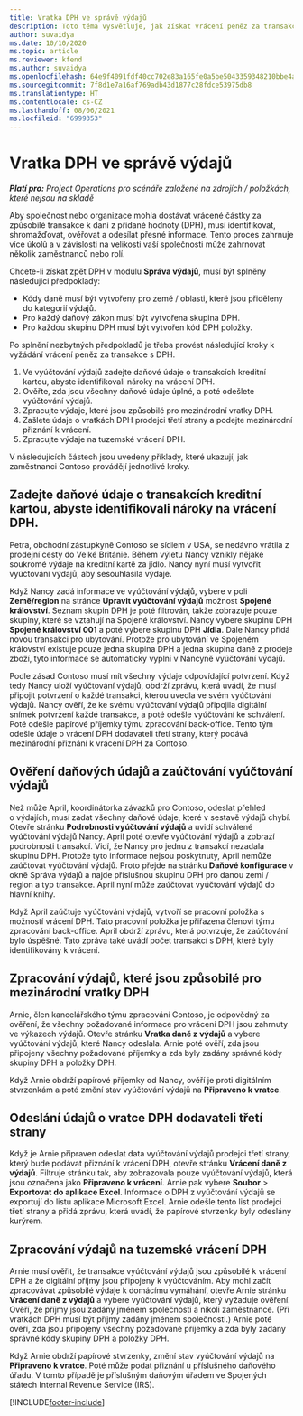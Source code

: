 ```yaml
---
title: Vratka DPH ve správě výdajů
description: Toto téma vysvětluje, jak získat vrácení peněz za transakce způsobilé k dani z přidané hodnoty (DPH).
author: suvaidya
ms.date: 10/10/2020
ms.topic: article
ms.reviewer: kfend
ms.author: suvaidya
ms.openlocfilehash: 64e9f4091fdf40cc702e83a165fe0a5be5043359348210bbe4afcd8a18055133
ms.sourcegitcommit: 7f8d1e7a16af769adb43d1877c28fdce53975db8
ms.translationtype: HT
ms.contentlocale: cs-CZ
ms.lasthandoff: 08/06/2021
ms.locfileid: "6999353"
---
```

# <a name="vat-recovery-in-expense-management"></a>Vratka DPH ve správě výdajů

_**Platí pro:** Project Operations pro scénáře založené na zdrojích / položkách, které nejsou na skladě_

Aby společnost nebo organizace mohla dostávat vrácené částky za způsobilé transakce k dani z přidané hodnoty (DPH), musí identifikovat, shromažďovat, ověřovat a odesílat přesné informace. Tento proces zahrnuje více úkolů a v závislosti na velikosti vaší společnosti může zahrnovat několik zaměstnanců nebo rolí.

Chcete-li získat zpět DPH v modulu **Správa výdajů**, musí být splněny následující předpoklady:

- Kódy daně musí být vytvořeny pro země / oblasti, které jsou přiděleny do kategorií výdajů.
- Pro každý daňový zákon musí být vytvořena skupina DPH.
- Pro každou skupinu DPH musí být vytvořen kód DPH položky.

Po splnění nezbytných předpokladů je třeba provést následující kroky k vyžádání vrácení peněz za transakce s DPH.

1. Ve vyúčtování výdajů zadejte daňové údaje o transakcích kreditní kartou, abyste identifikovali nároky na vrácení DPH.
2. Ověřte, zda jsou všechny daňové údaje úplné, a poté odešlete vyúčtování výdajů.
3. Zpracujte výdaje, které jsou způsobilé pro mezinárodní vratky DPH.
4. Zašlete údaje o vratkách DPH prodejci třetí strany a podejte mezinárodní přiznání k vrácení.
5. Zpracujte výdaje na tuzemské vrácení DPH.

V následujících částech jsou uvedeny příklady, které ukazují, jak zaměstnanci Contoso provádějí jednotlivé kroky.

## <a name="enter-tax-information-about-credit-card-transactions-to-identify-eligible-vat-refunds"></a>Zadejte daňové údaje o transakcích kreditní kartou, abyste identifikovali nároky na vrácení DPH.

Petra, obchodní zástupkyně Contoso se sídlem v USA, se nedávno vrátila z prodejní cesty do Velké Británie. Během výletu Nancy vznikly nějaké soukromé výdaje na kreditní kartě za jídlo. Nancy nyní musí vytvořit vyúčtování výdajů, aby sesouhlasila výdaje.

Když Nancy zadá informace ve vyúčtování výdajů, vybere v poli **Země/region** na stránce **Upravit vyúčtování výdajů** možnost **Spojené království**. Seznam skupin DPH je poté filtrován, takže zobrazuje pouze skupiny, které se vztahují na Spojené království. Nancy vybere skupinu DPH **Spojené království 001** a poté vybere skupinu DPH **Jídla**. Dále Nancy přidá novou transakci pro ubytování. Protože pro ubytování ve Spojeném království existuje pouze jedna skupina DPH a jedna skupina daně z prodeje zboží, tyto informace se automaticky vyplní v Nancyně vyúčtování výdajů.

Podle zásad Contoso musí mít všechny výdaje odpovídající potvrzení. Když tedy Nancy uloží vyúčtování výdajů, obdrží zprávu, která uvádí, že musí připojit potvrzení o každé transakci, kterou uvedla ve svém vyúčtování výdajů. Nancy ověří, že ke svému vyúčtování výdajů připojila digitální snímek potvrzení každé transakce, a poté odešle vyúčtování ke schválení. Poté odešle papírové příjemky týmu zpracování back-office. Tento tým odešle údaje o vrácení DPH dodavateli třetí strany, který podává mezinárodní přiznání k vrácení DPH za Contoso.

## <a name="verify-tax-information-and-post-an-expense-report"></a>Ověření daňových údajů a zaúčtování vyúčtování výdajů

Než může April, koordinátorka závazků pro Contoso, odeslat přehled o výdajích, musí zadat všechny daňové údaje, které v sestavě výdajů chybí. Otevře stránku **Podrobnosti vyúčtování výdajů** a uvidí schválené vyúčtování výdajů Nancy. April poté otevře vyúčtování výdajů a zobrazí podrobnosti transakcí. Vidí, že Nancy pro jednu z transakcí nezadala skupinu DPH. Protože tyto informace nejsou poskytnuty, April nemůže zaúčtovat vyúčtování výdajů. Proto přejde na stránku **Daňové konfigurace** v okně Správa výdajů a najde příslušnou skupinu DPH pro danou zemi / region a typ transakce. April nyní může zaúčtovat vyúčtování výdajů do hlavní knihy.

Když April zaúčtuje vyúčtování výdajů, vytvoří se pracovní položka s možností vrácení DPH. Tato pracovní položka je přiřazena členovi týmu zpracování back-office. April obdrží zprávu, která potvrzuje, že zaúčtování bylo úspěšné. Tato zpráva také uvádí počet transakcí s DPH, které byly identifikovány k vrácení.

## <a name="process-expenses-that-are-eligible-for-international-vat-recovery"></a>Zpracování výdajů, které jsou způsobilé pro mezinárodní vratky DPH

Arnie, člen kancelářského týmu zpracování Contoso, je odpovědný za ověření, že všechny požadované informace pro vrácení DPH jsou zahrnuty ve výkazech výdajů. Otevře stránku **Vratka daně z výdajů** a vybere vyúčtování výdajů, které Nancy odeslala. Arnie poté ověří, zda jsou připojeny všechny požadované příjemky a zda byly zadány správné kódy skupiny DPH a položky DPH.

Když Arnie obdrží papírové příjemky od Nancy, ověří je proti digitálním stvrzenkám a poté změní stav vyúčtování výdajů na **Připraveno k vratce**.

## <a name="send-vat-recovery-data-to-the-third-party-vendor"></a>Odeslání údajů o vratce DPH dodavateli třetí strany

Když je Arnie připraven odeslat data vyúčtování výdajů prodejci třetí strany, který bude podávat přiznání k vrácení DPH, otevře stránku **Vrácení daně z výdajů**. Filtruje stránku tak, aby zobrazovala pouze vyúčtování výdajů, která jsou označena jako **Připraveno k vrácení**. Arnie pak vybere **Soubor** &gt; **Exportovat do aplikace Excel**. Informace o DPH z vyúčtování výdajů se exportují do listu aplikace Microsoft Excel. Arnie odešle tento list prodejci třetí strany a přidá zprávu, která uvádí, že papírové stvrzenky byly odeslány kurýrem.

## <a name="process-expenses-for-domestic-vat-recovery"></a>Zpracování výdajů na tuzemské vrácení DPH

Arnie musí ověřit, že transakce vyúčtování výdajů jsou způsobilé k vrácení DPH a že digitální příjmy jsou připojeny k vyúčtováním. Aby mohl začít zpracovávat způsobilé výdaje k domácímu vymáhání, otevře Arnie stránku **Vrácení daně z výdajů** a vybere vyúčtování výdajů, který vyžaduje ověření. Ověří, že příjmy jsou zadány jménem společnosti a nikoli zaměstnance. (Při vratkách DPH musí být příjmy zadány jménem společnosti.) Arnie poté ověří, zda jsou připojeny všechny požadované příjemky a zda byly zadány správné kódy skupiny DPH a položky DPH.

Když Arnie obdrží papírové stvrzenky, změní stav vyúčtování výdajů na **Připraveno k vratce**. Poté může podat přiznání u příslušného daňového úřadu. V tomto případě je příslušným daňovým úřadem ve Spojených státech Internal Revenue Service (IRS).


[!INCLUDE[footer-include](../includes/footer-banner.md)]